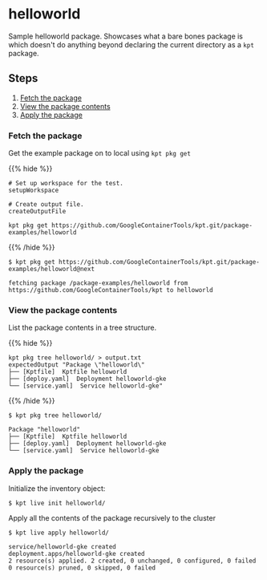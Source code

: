 # helloworld

Sample helloworld package. Showcases what a bare bones package is which
doesn't do anything beyond declaring the current directory as a `kpt` package.

## Steps

1. [Fetch the package](#fetch-the-package)
2. [View the package contents](#view-the-package-contents)
3. [Apply the package](#apply-the-package)

### Fetch the package

Get the example package on to local using `kpt pkg get`

{{% hide %}}

<!-- @makeWorkplace @verifyPkgExamples-->
```
# Set up workspace for the test.
setupWorkspace

# Create output file.
createOutputFile
```
<!-- @pkgGet @verifyPkgExamples-->
```shell
kpt pkg get https://github.com/GoogleContainerTools/kpt.git/package-examples/helloworld
```

{{% /hide %}}


```shell
$ kpt pkg get https://github.com/GoogleContainerTools/kpt.git/package-examples/helloworld@next

fetching package /package-examples/helloworld from https://github.com/GoogleContainerTools/kpt to helloworld
```

### View the package contents

List the package contents in a tree structure.


{{% hide %}}

<!-- @pkgTree @verifyPkgExamples-->
```shell
kpt pkg tree helloworld/ > output.txt
expectedOutput "Package \"helloworld\"
├── [Kptfile]  Kptfile helloworld
├── [deploy.yaml]  Deployment helloworld-gke
└── [service.yaml]  Service helloworld-gke"
```

{{% /hide %}}

```shell
$ kpt pkg tree helloworld/

Package "helloworld"
├── [Kptfile]  Kptfile helloworld
├── [deploy.yaml]  Deployment helloworld-gke
└── [service.yaml]  Service helloworld-gke
```

### Apply the package

Initialize the inventory object:

```shell
$ kpt live init helloworld/
```

Apply all the contents of the package recursively to the cluster

```shell
$ kpt live apply helloworld/

service/helloworld-gke created
deployment.apps/helloworld-gke created
2 resource(s) applied. 2 created, 0 unchanged, 0 configured, 0 failed
0 resource(s) pruned, 0 skipped, 0 failed
```